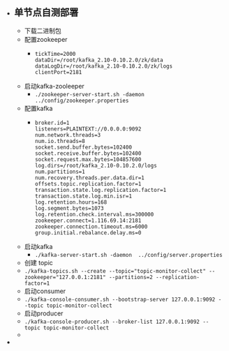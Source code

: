 - ## 单节点自测部署
	- 下载二进制包
	- 配置zookeeper
		- ```
		  tickTime=2000
		  dataDir=/root/kafka_2.10-0.10.2.0/zk/data
		  dataLogDir=/root/kafka_2.10-0.10.2.0/zk/logs
		  clientPort=2181
		  ```
	- 启动kafka-zooleeper
		- ``./zookeeper-server-start.sh -daemon ../config/zookeeper.properties``
	- 配置kafka
		- ```
		  broker.id=1
		  listeners=PLAINTEXT://0.0.0.0:9092
		  num.network.threads=3
		  num.io.threads=8
		  socket.send.buffer.bytes=102400
		  socket.receive.buffer.bytes=102400
		  socket.request.max.bytes=104857600
		  log.dirs=/root/kafka_2.10-0.10.2.0/logs
		  num.partitions=1
		  num.recovery.threads.per.data.dir=1
		  offsets.topic.replication.factor=1
		  transaction.state.log.replication.factor=1
		  transaction.state.log.min.isr=1
		  log.retention.hours=168
		  log.segment.bytes=1073
		  log.retention.check.interval.ms=300000
		  zookeeper.connect=1.116.69.14:2181
		  zookeeper.connection.timeout.ms=6000
		  group.initial.rebalance.delay.ms=0
		  ```
	- 启动kafka
		- ``./kafka-server-start.sh -daemon  ../config/server.properties``
	- 创建 topic
	- ``./kafka-topics.sh --create --topic="topic-monitor-collect" --zookeeper="127.0.0.1:2181" --partitions=2 --replication-factor=1``
	- 启动consumer
	- ``./kafka-console-consumer.sh --bootstrap-server 127.0.0.1:9092 --topic topic-monitor-collect``
	- 启动producer
	- ``./kafka-console-producer.sh --broker-list 127.0.0.1:9092 --topic topic-monitor-collect``
	-
-